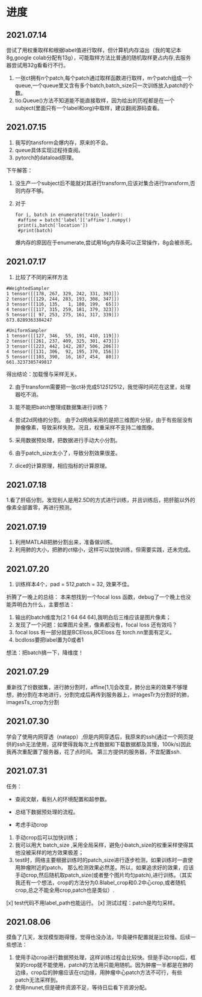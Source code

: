 # 进度
## 2021.07.14
尝试了用权重取样和根据label值进行取样，但计算机内存溢出（我的笔记本8g,google colab分配有13g），可能取样方法比普通的随机取样更占内存,去服务器尝试用32g看看行不行。

1. 一张ct拥有n个patch,每个patch通过取样函数进行取样，m个patch组成一个queue,一个queue里又含有多个batch,batch_size只一次训练放入patch的个数。
2. tio.Queue()方法不知道能不能直接取样，因为给出的历程都是在一个subject(里面只有一个label和org)中取样，建议翻阅源码查看。

## 2021.07.15

1. 我写的tansform会爆内存，原来的不会。
2. queue具体实现过程待查阅。
3. pytorch的dataload原理。

下午解答：
1. 没生产一个subject后不能就对其进行transform,应该对集合进行transform,否则内存不够。

2. 对于
   ```
   for i, batch in enumerate(train_loader):
    #affine = batch['label']['affine'].numpy()
    print(i,batch['location'])
    #print(batch)
    ```
    爆内存的原因在于enumerate,尝试用16g内存条可以正常操作，8g会被杀死。

## 2021.07.17

1. 比较了不同的采样方法
```
#WeightedSampler
1 tensor([[178, 267, 329, 242, 331, 393]])
2 tensor([[129, 244, 283, 193, 308, 347]])
3 tensor([[116, 135,   1, 180, 199,  65]])
4 tensor([[117, 315, 259, 181, 379, 323]])
5 tensor([[ 97, 253, 275, 161, 317, 339]])
673.8289363384247

#UniformSampler
1 tensor([[127, 346,  55, 191, 410, 119]])
2 tensor([[261, 237, 409, 325, 301, 473]])
3 tensor([[223, 442, 142, 287, 506, 206]])
4 tensor([[131, 306,  92, 195, 370, 156]])
5 tensor([[103, 390,  16, 167, 454,  80]])
661.3237385749817

```
得出结论：加载慢与采样无关。

2. 由于transform需要把一张ct补充成512*512*512，我觉得时间花在这里，处理器吃不消。
3. 能不能把batch整理成数据集进行训练？
4. 尝试2d网络的分割。
由于2d网络采用的是把三维图片分层，由于有些层没有肿瘤像素，导致采样失败。况且，权重采样不支持二维图像。
5. 采用数据预处理，把数据进行手动大小分割。

1. 由于patch_size太小了，导致分割效果很差。
2. dice的计算原理，相应指标的计算原理。



## 2021.07.18
1.看了肝癌分割，发现别人是用2.5D的方式进行训练，并且训练后，把肝脏以外的像素全部置零，再进行预测。

## 2021.07.19
1. 利用MATLAB把肺分割出来，准备做训练。
2. 利用肺的大小，把肺的ct缩小，这样可以加快训练，但需要实践，还未完成。

## 2021.07.20
1.  训练样本4个，pad = 512,patch = 32, 效果不佳。

折腾了一晚上的总结：
本来想找到一个focal loss 函数，debug了一个晚上也没能弄明白为什么，主要想法：
1. 输出的batch维度为[2 1 64 64 64],我明白后三维应该是图片像素；
2. 发现了一个问题：如果图片全黑，像素都没有，focal loss 还有效吗？
3. focal loss 有一部分就是BCEloss,BCEloss 在 torch.nn里面有定义。
4. bcdloss要把label置为0或者1


想法：把batch搞一下，降维度！

## 2021.07.29 
重新找了份数据集，进行肺分割时，affine[1,1]会改变，肺分出来的效果不够理想，肺分割在本地进行，分割完成后再传到服务器上，imagesTr为分割好的肺，imagesTs_crop为分割

## 2021.07.30
学会了使用内网穿透（natapp）,但是内网穿透后，我原来的ssh(通过一个网页提供的ssh无法使用，这样使得我每次上传数据和下载数据都及其慢，100k/s)因此我再次重配置了服务器，花了点时间。
第三方提供的服务器，不宜配置ssh.

## 2021.07.31
任务：

- 查阅文献，看别人的环境配置和超参数。
- 总结下数据预处理的流程。 

- 考虑手动crop
 1. 手动crop后可以加快训练；
 2. 我可以用大 batch_size ,采用全局采样，避免小batch_size的权重采样使得其他没被采样的地方效果极差；
 3. test时，网络主要根据训练时的patch_size进行逐步检测，如果训练时一直使用肿瘤附近的patch， 那么检测效果必然差。所以，如果追求好的效果，应该手动crop,然后随机取patch_size(或者整个图片均匀patch),进行训练。（其实我还有一个想法，crop的方法分为0.8label_crop和0.2中心crop,或者随机crop,总之不能全用crop,patch也是类似）.
 

[x] test代码不用label_path也能运行。
[x] 测试过程：patch是均匀采样。


## 2021.08.06
摸鱼了几天，发现模型跑得慢，觉得也没办法，毕竟硬件配置就是比较慢。后续一些想法：
1. 使用手动crop进行数据预处理，这样训练过程会比较快。但是手动crop后，框架的crop就不能使用，patch的方法用只能用随机。因为肿瘤一半都是在肺的边缘，crop后的肿瘤应该在ct边缘，用肿瘤中心patch方法不可行，有些patch无法采样到。
2. 使用nnunet,但是硬件资源不足，等待日后看下资源分配。